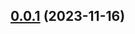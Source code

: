 ## [0.0.1](https://github.com/badlym/liuchengjin-monorepo/compare/@liuchengjin/release-it-config-v0.3.0...@liuchengjin/release-it-config-v0.0.1) (2023-11-16)

